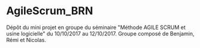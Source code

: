 # AgileScrum_BRN
Dépôt du mini projet en groupe du séminaire "Méthode AGILE SCRUM et usine logicielle" du 10/10/2017 au 12/10/2017. Groupe composé de Benjamin, Rémi et Nicolas.
